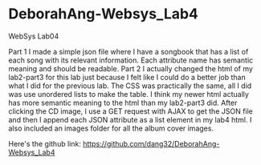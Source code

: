# DeborahAng-Websys_Lab4
WebSys Lab04

Part 1
I made a simple json file where I have a songbook that has a list of each song with its relevant information. Each attribute name has semantic meaning and should be readable.
Part 2
I actually changed the html of my lab2-part3 for this lab just because I felt like I could do a better job than what I did for the previous lab. The CSS was practically the same, all I did was use unordered lists to make the table. I think my newer html actually has more semantic meaning to the html than my lab2-part3 did. After clicking the CD image, I use a GET request with AJAX to get the JSON file and then I append each JSON attribute as a list element in my lab4 html. I also included an images folder for all the album cover images.

Here's the github link:
https://github.com/dang32/DeborahAng-Websys_Lab4
